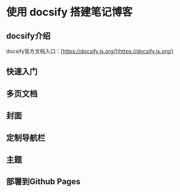# 使用 docsify 搭建笔记博客

## docsify介绍
docsify官方文档入口：[https://docsify.js.org/](https://docsify.js.org/)

## 快速入门

## 多页文档

## 封面

## 定制导航栏

## 主题

## 部署到Github Pages


